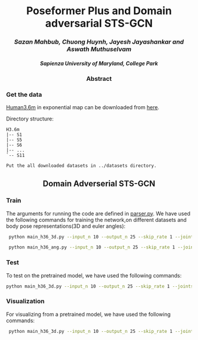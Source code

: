 <div align="center">
<h1>Poseformer Plus and Domain adversarial STS-GCN</h1>
<h3> <i>Sazan Mahbub, Chuong Huynh, Jayesh Jayashankar and Aswath Muthuselvam</i></h3>
 <h4> <i>Sapienza University of Maryland, College Park</i></h4>
 
</div>

<div align="center"> <h3> Abstract </h3>  </div>
<div align="justify">

</div>

 ### Get the data

[Human3.6m](http://vision.imar.ro/human3.6m/description.php) in exponential map can be downloaded from [here](http://www.cs.stanford.edu/people/ashesh/h3.6m.zip).
 
Directory structure: 
```shell script
H3.6m
|-- S1
|-- S5
|-- S6
|-- ...
`-- S11
```

```
Put the all downloaded datasets in ../datasets directory.
```



</div>

<div align="center"> <h2> Domain Adverserial STS-GCN </h2>  </div>
<div align="justify">

</div>

 ### Train
The arguments for running the code are defined in [parser.py](utils/parser.py). We have used the following commands for training the network,on different datasets and body pose representations(3D and euler angles):
 
```bash
 python main_h36_3d.py --input_n 10 --output_n 25 --skip_rate 1 --joints_to_consider 22 
 ```
```bash
 python main_h36_ang.py --input_n 10 --output_n 25 --skip_rate 1 --joints_to_consider 16 
  ```
 
 ### Test
 To test on the pretrained model, we have used the following commands:
 ```bash
 python main_h36_3d.py --input_n 10 --output_n 25 --skip_rate 1 --joints_to_consider 22 --mode test --model_path ./checkpoints/CKPT_3D_H36M
  ```


### Visualization
 For visualizing from a pretrained model, we have used the following commands:
 ```bash
  python main_h36_3d.py --input_n 10 --output_n 25 --skip_rate 1 --joints_to_consider 22 --mode viz --model_path ./checkpoints/CKPT_3D_H36M --n_viz 5
 ```



